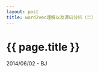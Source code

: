 ```yaml
---
layout: post
title: word2vec理解以及源码分析（二）
---
```


{{ page.title }}
================

<p class="meta">2014/06/02 - BJ</p>